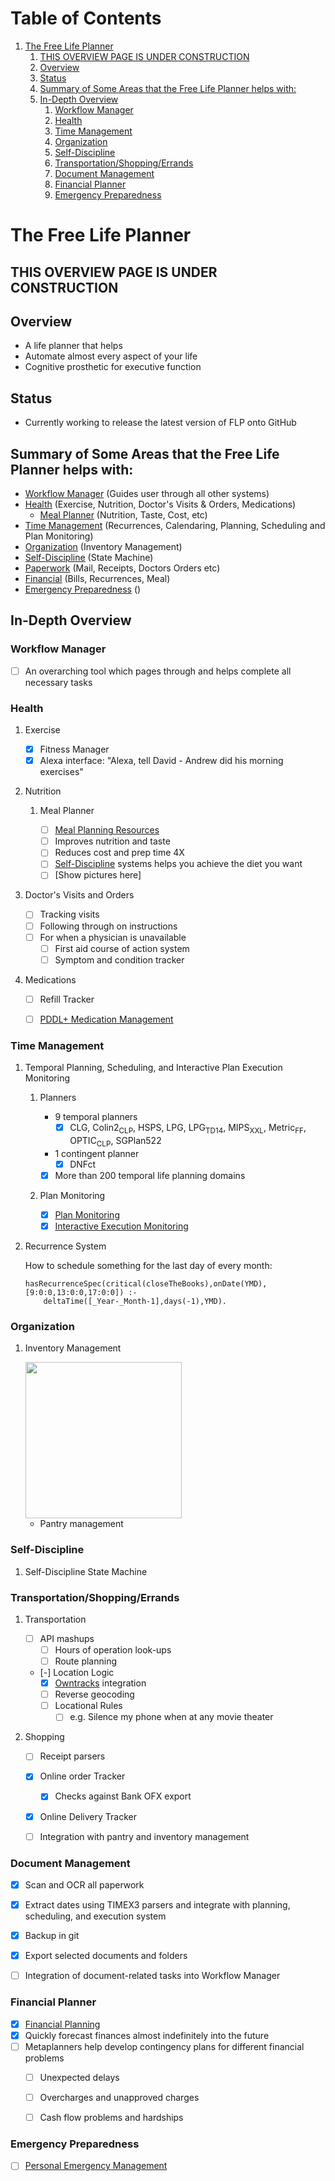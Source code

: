
# Table of Contents

1.  [The Free Life Planner](#org6eacf40)
    1.  [THIS OVERVIEW PAGE IS UNDER CONSTRUCTION](#org5d89b49)
    2.  [Overview](#org40d832b)
    3.  [Status](#org05c46a5)
    4.  [Summary of Some Areas that the Free Life Planner helps with:](#orgcf12aa9)
    5.  [In-Depth Overview](#orga406095)
        1.  [Workflow Manager](#org673560e)
        2.  [Health](#org1282a4b)
        3.  [Time Management](#org161e46a)
        4.  [Organization](#orgab188e7)
        5.  [Self-Discipline](#org46471dc)
        6.  [Transportation/Shopping/Errands](#org2258093)
        7.  [Document Management](#org9a798cb)
        8.  [Financial Planner](#orgc13af0b)
        9.  [Emergency Preparedness](#orgc91e62e)


<a id="org6eacf40"></a>

# The Free Life Planner


<a id="org5d89b49"></a>

## THIS OVERVIEW PAGE IS UNDER CONSTRUCTION


<a id="org40d832b"></a>

## Overview

-   A life planner that helps
-   Automate almost every aspect of your life
-   Cognitive prosthetic for executive function


<a id="org05c46a5"></a>

## Status

-   Currently working to release the latest version of FLP onto GitHub


<a id="orgcf12aa9"></a>

## Summary of Some Areas that the Free Life Planner helps with:

-   [Workflow Manager](#org673560e) (Guides user through all other systems)
-   [Health](#org1282a4b) (Exercise, Nutrition, Doctor's Visits & Orders, Medications)
    -   [Meal Planner](#org269d769) (Nutrition, Taste, Cost, etc)
-   [Time Management](#org161e46a) (Recurrences, Calendaring, Planning, Scheduling and Plan Monitoring)
-   [Organization](#orgab188e7) (Inventory Management)
-   [Self-Discipline](#org46471dc) (State Machine)
-   [Paperwork](#org9a798cb) (Mail, Receipts, Doctors Orders etc)
-   [Financial](#orgc13af0b) (Bills, Recurrences, Meal)
-   [Emergency Preparedness](#orgc91e62e) ()


<a id="orga406095"></a>

## In-Depth Overview


<a id="org673560e"></a>

### Workflow Manager

-   [ ] An overarching tool which pages through and helps complete all necessary tasks


<a id="org1282a4b"></a>

### Health

1.  Exercise

    -   [X] Fitness Manager
    -   [X] Alexa interface: "Alexa, tell David - Andrew did his morning exercises"

2.  Nutrition

    1.  Meal Planner
    
        -   [ ] [Meal Planning Resources](https://frdcsa.org/~andrewdo/WebWiki/MealPlanningResources.html)
        -   [ ] Improves nutrition and taste
        -   [ ] Reduces cost and prep time 4X
        -   [ ] [Self-Discipline](#org46471dc) systems helps you achieve the diet you want
        -   [ ] [Show pictures here]

3.  Doctor's Visits and Orders

    -   [ ] Tracking visits
    -   [ ] Following through on instructions
    -   [ ] For when a physician is unavailable
        -   [ ] First aid course of action system
        -   [ ] Symptom and condition tracker

4.  Medications

    -   [ ] Refill Tracker
    -   [ ] [PDDL+ Medication Management](https://github.com/fareskalaboud/PDDLPlusBenchmarkDomains)


<a id="org161e46a"></a>

### Time Management

1.  Temporal Planning, Scheduling, and Interactive Plan Execution Monitoring

    1.  Planners
    
        -   9 temporal planners
            -   [X] CLG, Colin2<sub>CLP</sub>, HSPS, LPG, LPG<sub>TD</sub><sub>1</sub><sub>4</sub>, MIPS<sub>XXL</sub>, Metric<sub>FF</sub>, OPTIC<sub>CLP</sub>, SGPlan522
        -   1 contingent planner
            -   [X] DNFct
        -   [X] More than 200 temporal life planning domains
    
    2.  Plan Monitoring
    
        -   [X] [Plan Monitoring](https://github.com/aindilis/plan-monitor#readme)
        -   [X] [Interactive Execution Monitoring](https://frdcsa.org/~andrewdo/iem2-3.mp4)

2.  Recurrence System

    How to schedule something for the last day of every month:
    
        hasRecurrenceSpec(critical(closeTheBooks),onDate(YMD),[9:0:0,13:0:0,17:0:0]) :-
        	deltaTime([_Year-_Month-1],days(-1),YMD).


<a id="orgab188e7"></a>

### Organization

1.  Inventory Management

    <img src="https://frdcsa.org/~andrewdo/projects/flp-screencaps/14.jpg" width="250px">
    
    -   Pantry management


<a id="org46471dc"></a>

### Self-Discipline

1.  Self-Discipline State Machine


<a id="org2258093"></a>

### Transportation/Shopping/Errands

1.  Transportation

    -   [ ] API mashups
        -   [ ] Hours of operation look-ups
        -   [ ] Route planning
    -   [-] Location Logic
        -   [X] [Owntracks](https://owntracks.org/) integration
        -   [ ] Reverse geocoding
        -   [ ] Locational Rules
            -   [ ] e.g. Silence my phone when at any movie theater

2.  Shopping

    -   [ ] Receipt parsers
    -   [X] Online order Tracker
        -   [X] Checks against Bank OFX export
    -   [X] Online Delivery Tracker
    -   [ ] Integration with pantry and inventory management


<a id="org9a798cb"></a>

### Document Management

-   [X] Scan and OCR all paperwork
-   [X] Extract dates using TIMEX3 parsers and integrate with planning,
    scheduling, and execution system
-   [X] Backup in git
-   [X] Export selected documents and folders
-   [ ] Integration of document-related tasks into Workflow Manager


<a id="orgc13af0b"></a>

### Financial Planner

-   [X] [Financial Planning](https://github.com/aindilis/financial-planning#readme)
-   [X] Quickly forecast finances almost indefinitely into the future
-   [ ] Metaplanners help develop contingency plans for different financial problems
    -   [ ] Unexpected delays
    -   [ ] Overcharges and unapproved charges
    -   [ ] Cash flow problems and hardships


<a id="orgc91e62e"></a>

### Emergency Preparedness

-   [ ] [Personal Emergency Management](https://frdcsa.org/~andrewdo/ontolog-20220410-reduced.mp4)

